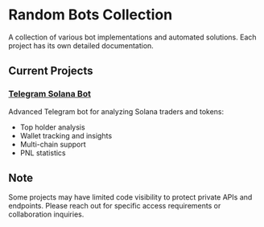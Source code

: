 # Random Bots Collection

A collection of various bot implementations and automated solutions. Each project has its own detailed documentation.

## Current Projects

### [Telegram Solana Bot](./TelegramSolanaBot.md)
Advanced Telegram bot for analyzing Solana traders and tokens:
- Top holder analysis
- Wallet tracking and insights
- Multi-chain support
- PNL statistics

## Note
Some projects may have limited code visibility to protect private APIs and endpoints. Please reach out for specific access requirements or collaboration inquiries.
